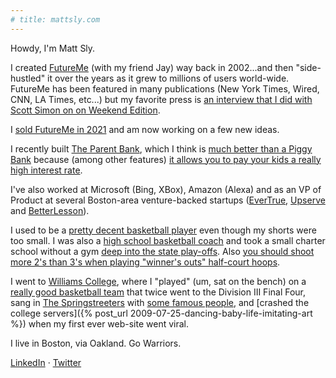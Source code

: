 ```yaml
---
# title: mattsly.com
---
```


Howdy, I'm Matt Sly. 

I created [FutureMe](https://www.futureme.org) (with my friend Jay) way back in 2002...and then "side-hustled" it over the years as it grew to millions of users world-wide. FutureMe has been featured in many publications (New York Times, Wired, CNN, LA Times, etc...) but my favorite press is [an interview that I did with Scott Simon on on Weekend Edition](https://www.npr.org/templates/story/story.php?storyId=9261640). 

I [sold FutureMe in 2021](https://bootstrappers.com/how-a-letter-to-the-future-turned-into-a-life-changing-acquisition/) and am now working on a few new ideas.

I recently built [The Parent Bank](https://www.theparentbank), which I think is [much better than a Piggy Bank](https://www.theparentbank.com/blog/posts/five-problems-with-a-piggy-bank) because (among other features) [it allows you to pay your kids a really high interest rate](https://www.theparentbank.com/blog/posts/you-should-pay-your-kids-a-really-high-interest-rate-on-their-savings-here-s-why-and-how).

I've also worked at Microsoft (Bing, XBox), Amazon (Alexa) and as an VP of Product at several Boston-area venture-backed startups ([EverTrue](https://www.evertrue.com/), [Upserve](https://www.lightspeedhq.com/upserve/) and [BetterLesson](https://betterlesson.com/)).

<!-- I'm a [testicular cancer surivor](/2023/02/01/the-war-with-my-body.html) -->

<!-- https://web.archive.org/web/20050211235515/http://www.mattsly.com/portfolio/ -->

I used to be a [pretty decent basketball player](https://photos.app.goo.gl/4noKg75z7k4vXJag8) even though my shorts were too small. I was also a [high school basketball coach](https://photos.app.goo.gl/PPsTF9LEoRRYw2TK8) and took a small charter school without a gym [deep into the state play-offs](https://www.sfgate.com/preps/article/Gateway-beats-long-odds-to-reach-NorCal-playoffs-2812135.php). Also [you should shoot more 2's than 3's when playing "winner's outs" half-court hoops](https://medium.com/@mattsly/shoot-the-two-ed4aaa553294).

I went to [Williams College](https://www.williams.edu/), where I "played" (um, sat on the bench) on a [really good basketball team](https://www.youtube.com/watch?v=2dAKpFzVJqs&ab_channel=WilliamsEphsSports) that twice went to the Division III Final Four, sang in [The Springstreeters](https://linktr.ee/springstreeters?fbclid=IwAR1ixdaJL-L5-wn0y2HQ8KVnlCNzN5RnJuStgQPA7sYYdZIlIhyYceb5rkc) with [some famous people](https://www.williams.edu/feature-stories/leehom-wang-98-wows-williams/), and [crashed the college servers]({% post_url 2009-07-25-dancing-baby-life-imitating-art %}) when my first ever web-site went viral. 

I live in Boston, via Oakland. Go Warriors.

[LinkedIn](https://www.linkedin.com/in/mattsly/) &middot; [Twitter](https://twitter.com/mattsly) 


